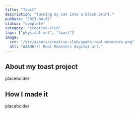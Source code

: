 ```yaml
---
title: "Toast"
description: "Turning my cat into a block print."
pubDate: "2023-04-01"
status: "complete"
category: "creative-club"
tags: ["physical-art", "toast"]
image:
  src: "/src/assets/creative-club/aaahh-real-monsters.png"
  alt: "AAAHH!!! Real Monsters digital art."
---
```


## About my toast project

placeholder

## How I made it

placeholder
